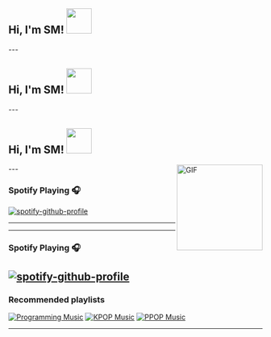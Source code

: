<h2> Hi, I'm SM! <img src="https://emojis.slackmojis.com/emojis/images/1568570821/6412/meow_popcorn.gif?1568570821" width="50"></h2>
---

<h2> Hi, I'm SM! <img src="https://emojis.slackmojis.com/emojis/images/1593555389/9579/blob_excited.gif?1593555389" width="50"></h2>
---

<h2> Hi, I'm SM! <img src="https://thumbs.gfycat.com/ComposedUnsungFeline.webp" width="50"></h2>
---

<img align="right" alt="GIF" height="170px" src="https://media.giphy.com/media/J5B1Y8QZnzXXbLQIBu/giphy.gif" />

### Spotify Playing 🎧

[![spotify-github-profile](https://spotify-github-profile.vercel.app/api/view?uid=tv1czk8r5ar01xar2mvucmj29&cover_image=true&theme=novatorem)](https://spotify-github-profile.vercel.app/api/view?uid=tv1czk8r5ar01xar2mvucmj29&redirect=true)

---

---
### Spotify Playing 🎧

[![spotify-github-profile](https://spotify-github-profile.vercel.app/api/view?uid=tv1czk8r5ar01xar2mvucmj29&cover_image=true&theme=novatorem)](https://spotify-github-profile.vercel.app/api/view?uid=tv1czk8r5ar01xar2mvucmj29&redirect=true)
---
### Recommended playlists

[![Programming Music](https://img.shields.io/badge/Programming%20Music-%231DB954.svg?&style=for-the-badge&logo=spotify&logoColor=white)](https://open.spotify.com/playlist/1FWq5Cu05LmtSHgFEXRnZO?si=FozGJF9nRXq2wTv_JpN2wQ) [![KPOP Music](https://img.shields.io/badge/KPOP%20Music-%231DB954.svg?&style=for-the-badge&logo=spotify&logoColor=white)](https://open.spotify.com/playlist/2DFExFNWYOwQMZy6wUeCxX?si=s1Ndgj8hTg-r8zLlvRgv1Q) [![PPOP Music](https://img.shields.io/badge/PPOP%20Music-%231DB954.svg?&style=for-the-badge&logo=spotify&logoColor=white)](https://open.spotify.com/playlist/58bZKfJFpUl2CwWET1QJ3X?si=259YV8_VRS-IKHsFZMmPTQ)

---
